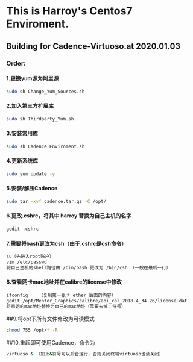 This is Harroy's Centos7 Enviroment. 
===

Building for Cadence-Virtuoso.at 2020.01.03
---

### Order:  
#### 1.更换yum源为阿里源  
```Bash
sudo sh Change_Yum_Sources.sh
```
#### 2.加入第三方扩展库  
```Bash
sudo sh Thirdparty_Yum.sh
``` 
#### 3.安装常用库  
```Bash
sudo sh Cadence_Enviroment.sh
```  
#### 4.更新系统库  
```Bash
sudo yum update -y
```  
#### 5.安装/解压Cadence  
```Bash
sudo tar -xvf cadence.tar.gz -C /opt/
```  
#### 6.更改.cshrc，将其中 harroy 替换为自己主机的名字  
```Bash
gedit .cshrc
```
#### 7.需要将bash更改为csh（由于.cshrc是csh命令）  
```Bash
su（先进入root账户） 
vim /etc/passwd
将自己主机的shell路径由 /bin/bash 更改为 /bin/csh （一般在最后一行）
```
#### 8.查看网卡mac地址并在calibre的license中修改  
```Bash
ifconfig    （复制第一张卡 ether 后面的内容）  
gedit /opt/Mentor_Graphics/calibre/aoi_cal_2018.4_34.26/license.dat   
将原始的mac地址替换为自己的mac地址（需要去掉：符号）
```  
##9.将opt下所有文件修改为可读模式  
```Bash
chmod 755 /opt/* -R
```
##10.重起即可使用Cadence，命令为  
```Bash
virtuoso & （加上&符号可以后台运行，否则关闭终端virtuoso也会关闭）
```
